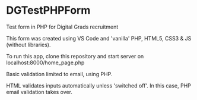 # DGTestPHPForm

Test form in PHP for Digital Grads recruitment

This form was created using VS Code and 'vanilla' PHP, HTML5, CSS3 & JS (without libraries).

To run this app, clone this repository and start server on localhost:8000/home_page.php

Basic validation limited to email, using PHP. 

HTML validates inputs automatically unless 'switched off'. In this case, PHP email validation takes over.

<!-- Project is also served at www.yeomeo.dev/php-test-form ??? -->



